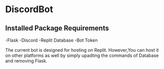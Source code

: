 # DiscordBot
## Installed Package Requirements
  -Flask
  -Discord
  -Replit Database
  -Bot Token
  
The current bot is designed for hosting on Replit. However,You can host it on other platforms as well by simply upadting the commands of Database and removing Flask.
